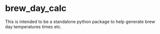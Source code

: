 # brew_day_calc
This is intended to be a standalone python package to help generate brew day temperatures times etc. 
